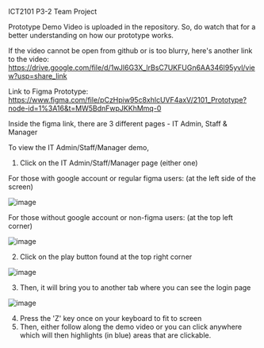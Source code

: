ICT2101 P3-2 Team Project

Prototype Demo Video is uploaded in the repository. So, do watch that for a better understanding on how our prototype works.

If the video cannot be open from github or is too blurry, here's another link to the video: https://drive.google.com/file/d/1wJl6G3X_lrBsC7UKFUGn6AA346l95yvl/view?usp=share_link

Link to Figma Prototype: https://www.figma.com/file/pCzHpiw95c8xhlcUVF4axV/2101_Prototype?node-id=1%3A16&t=MW5BdnFwpJKKhMmq-0

Inside the figma link, there are 3 different pages - IT Admin, Staff & Manager

To view the IT Admin/Staff/Manager demo, 

1) Click on the IT Admin/Staff/Manager page (either one)


For those with google account or regular figma users: (at the left side of the screen)

![image](https://user-images.githubusercontent.com/92836838/204093245-5f02c369-b669-4d8c-bc4e-7f1179ca2e2a.png)


For those without google account or non-figma users: (at the top left corner)

![image](https://user-images.githubusercontent.com/92836838/204095511-2af143e8-a5a2-45a0-9d22-539e68184a47.png)

2) Click on the play button found at the top right corner

![image](https://user-images.githubusercontent.com/92836838/204093616-92df6736-3c6c-403e-ac6c-9490f4775e91.png)

3) Then, it will bring you to another tab where you can see the login page

![image](https://user-images.githubusercontent.com/92836838/204093701-58ece811-3bd0-48b4-948d-f353fad784d5.png)

4) Press the 'Z' key once on your keyboard  to fit to screen
5) Then, either follow along the demo video or you can click anywhere which will then highlights (in blue) areas that are clickable.

